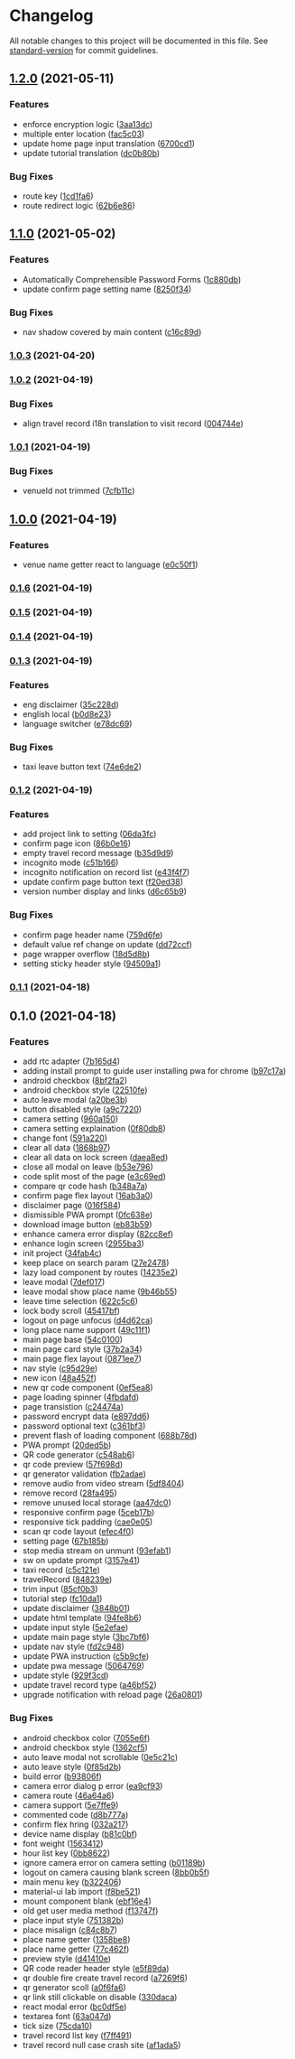 # Changelog

All notable changes to this project will be documented in this file. See [standard-version](https://github.com/conventional-changelog/standard-version) for commit guidelines.

## [1.2.0](https://gitlab.com/codogo-b/back-home-safe/compare/v1.1.0...v1.2.0) (2021-05-11)


### Features

* enforce encryption logic ([3aa13dc](https://gitlab.com/codogo-b/back-home-safe/commit/3aa13dc02c0af46930cb982fe1ad3182a89ccf14))
* multiple enter location ([fac5c03](https://gitlab.com/codogo-b/back-home-safe/commit/fac5c036c917e697a9d5592c8e8f55670be0ed3b))
* update home page input translation ([6700cd1](https://gitlab.com/codogo-b/back-home-safe/commit/6700cd1c298d3175caab647029c9c8274cefaf6d))
* update tutorial translation ([dc0b80b](https://gitlab.com/codogo-b/back-home-safe/commit/dc0b80b0ad9cdc92551503b75afdac8bb6738b25))


### Bug Fixes

* route key ([1cd1fa6](https://gitlab.com/codogo-b/back-home-safe/commit/1cd1fa601777512c582c9d17b8c1f5481e6f0958))
* route redirect logic ([62b6e86](https://gitlab.com/codogo-b/back-home-safe/commit/62b6e862dc627d3837f39c282a0681905a732bf7))

## [1.1.0](https://gitlab.com/codogo-b/back-home-safe/compare/v1.0.3...v1.1.0) (2021-05-02)


### Features

* Automatically Comprehensible Password Forms ([1c880db](https://gitlab.com/codogo-b/back-home-safe/commit/1c880db18dd0433f45ded059b1fabf0c408be11b))
* update confirm page setting name ([8250f34](https://gitlab.com/codogo-b/back-home-safe/commit/8250f340525b25d2d2a0a9a48ae879a47ab6c047))


### Bug Fixes

* nav shadow covered by main content ([c16c89d](https://gitlab.com/codogo-b/back-home-safe/commit/c16c89da87af6c0dc4a742e915144d3525c4e8b1))

### [1.0.3](https://gitlab.com/codogo-b/back-home-safe/compare/v1.0.2...v1.0.3) (2021-04-20)

### [1.0.2](https://gitlab.com/codogo-b/back-home-safe/compare/v1.0.1...v1.0.2) (2021-04-19)


### Bug Fixes

* align travel record i18n translation to visit record ([004744e](https://gitlab.com/codogo-b/back-home-safe/commit/004744ef0aef8443cf756ebda6a07313c3d9e0fe))

### [1.0.1](https://gitlab.com/codogo-b/back-home-safe/compare/v1.0.0...v1.0.1) (2021-04-19)


### Bug Fixes

* venueId not trimmed ([7cfb11c](https://gitlab.com/codogo-b/back-home-safe/commit/7cfb11cddfca78bf757593251915cba9f16583d9))

## [1.0.0](https://gitlab.com/codogo-b/back-home-safe/compare/v0.1.6...v1.0.0) (2021-04-19)


### Features

* venue name getter react to language ([e0c50f1](https://gitlab.com/codogo-b/back-home-safe/commit/e0c50f150dfd1fc6985e58508ad4621f8976895b))

### [0.1.6](https://gitlab.com/codogo-b/back-home-safe/compare/v0.1.5...v0.1.6) (2021-04-19)

### [0.1.5](https://gitlab.com/codogo-b/back-home-safe/compare/v0.1.4...v0.1.5) (2021-04-19)

### [0.1.4](https://gitlab.com/codogo-b/back-home-safe/compare/v0.1.3...v0.1.4) (2021-04-19)

### [0.1.3](https://gitlab.com/codogo-b/back-home-safe/compare/v0.1.2...v0.1.3) (2021-04-19)


### Features

* eng disclaimer ([35c228d](https://gitlab.com/codogo-b/back-home-safe/commit/35c228d7d1627155708519f811bc66352ccfac86))
* english local ([b0d8e23](https://gitlab.com/codogo-b/back-home-safe/commit/b0d8e23fe8537055bd7792b5bb10033f71cb4819))
* language switcher ([e78dc69](https://gitlab.com/codogo-b/back-home-safe/commit/e78dc69cad2da450ba02d04375592650686fda7c))


### Bug Fixes

* taxi leave button text ([74e6de2](https://gitlab.com/codogo-b/back-home-safe/commit/74e6de291ea6bbef7722489c6d45d2ea7325d628))

### [0.1.2](https://gitlab.com/codogo-b/back-home-safe/compare/v0.1.1...v0.1.2) (2021-04-19)


### Features

* add project link to setting ([06da3fc](https://gitlab.com/codogo-b/back-home-safe/commit/06da3fc8186d15e00d8032ddcd6cc8c0a0f073da))
* confirm page icon ([86b0e16](https://gitlab.com/codogo-b/back-home-safe/commit/86b0e16cfbe584c0654a3a56f8e429443a23b856))
* empty travel record message ([b35d9d9](https://gitlab.com/codogo-b/back-home-safe/commit/b35d9d91b9f10f36fe58efea55533a2cc6ade5fe))
* incognito mode ([c51b166](https://gitlab.com/codogo-b/back-home-safe/commit/c51b1664de0d53e98c94461129b8ba620ba2c806))
* incognito notification on record list ([e43f4f7](https://gitlab.com/codogo-b/back-home-safe/commit/e43f4f76a9205305f0faeea2443c94e7e6776172))
* update confirm page button text ([f20ed38](https://gitlab.com/codogo-b/back-home-safe/commit/f20ed38cff3badb96f77ed68263dac886bac87ff))
* version number display and links ([d6c65b9](https://gitlab.com/codogo-b/back-home-safe/commit/d6c65b93701ff5acad9662e4868fd8530ceaa4a5))


### Bug Fixes

* confirm page header name ([759d6fe](https://gitlab.com/codogo-b/back-home-safe/commit/759d6fe35633727cb7fe0278821ee4cd4e479db9))
* default value ref change on update ([dd72ccf](https://gitlab.com/codogo-b/back-home-safe/commit/dd72ccfc3e98b121d3e21a3341ffceece3ea301c))
* page wrapper overflow ([18d5d8b](https://gitlab.com/codogo-b/back-home-safe/commit/18d5d8bee6673ef74f9ae9a678a3ac28119bbbbb))
* setting sticky header style ([94509a1](https://gitlab.com/codogo-b/back-home-safe/commit/94509a1a64690d90b206238882dd6f646f427fcf))

### [0.1.1](https://gitlab.com/codogo-b/back-home-safe/compare/v0.1.0...v0.1.1) (2021-04-18)

## 0.1.0 (2021-04-18)


### Features

* add rtc adapter ([7b165d4](https://gitlab.com/codogo-b/back-home-safe/commit/7b165d4b4ca2471fb4dcc6e1d83908d68ebefa51))
* adding install prompt to guide user installing pwa for chrome ([b97c17a](https://gitlab.com/codogo-b/back-home-safe/commit/b97c17a24048d0095a3c59272bcab8b0f0940877))
* android checkbox ([8bf2fa2](https://gitlab.com/codogo-b/back-home-safe/commit/8bf2fa28e6b0aef03df9827f9e4d0d413b6bb97d))
* android checkbox style ([22510fe](https://gitlab.com/codogo-b/back-home-safe/commit/22510fee9429afa701b6efc56004cb90a3280b66))
* auto leave modal ([a20be3b](https://gitlab.com/codogo-b/back-home-safe/commit/a20be3bd8c4ad71da4c16a3c133761c3b85f7796))
* button disabled style ([a9c7220](https://gitlab.com/codogo-b/back-home-safe/commit/a9c722036f453e98abc6b2a63e25dc802d3f3707))
* camera setting ([960a150](https://gitlab.com/codogo-b/back-home-safe/commit/960a150a7a62e933dd85528fe5a5b0c5a156b2a8))
* camera setting explaination ([0f80db8](https://gitlab.com/codogo-b/back-home-safe/commit/0f80db87ea4cba6f70c56bb341db35240f4a53e0))
* change font ([591a220](https://gitlab.com/codogo-b/back-home-safe/commit/591a22008d911531f8d0a01f6cb55eebc0673310))
* clear all data ([1868b97](https://gitlab.com/codogo-b/back-home-safe/commit/1868b970943059112ca6565497839f177068a2f2))
* clear all data on lock screen ([daea8ed](https://gitlab.com/codogo-b/back-home-safe/commit/daea8ed1be86d72f166c095e3fd1d87cae72c8de))
* close all modal on leave ([b53e796](https://gitlab.com/codogo-b/back-home-safe/commit/b53e796262262109864ba2aaa30fee9ef5fc86f2))
* code split most of the page ([e3c69ed](https://gitlab.com/codogo-b/back-home-safe/commit/e3c69ed03c34a09aa23c053ce5d01ae7e073c07f))
* compare qr code hash ([b348a7a](https://gitlab.com/codogo-b/back-home-safe/commit/b348a7af40adc0f38a194bf19afe08784542e72a))
* confirm page flex layout ([16ab3a0](https://gitlab.com/codogo-b/back-home-safe/commit/16ab3a09845d94d3e653ee077714224f7b1080c6))
* disclaimer page ([016f584](https://gitlab.com/codogo-b/back-home-safe/commit/016f5848d550e74a0d8e30dbf6a1a57e93db6b78))
* dismissible PWA prompt ([0fc638e](https://gitlab.com/codogo-b/back-home-safe/commit/0fc638eda427d82b4a7d0094807399dd4695e8f2))
* download image button ([eb83b59](https://gitlab.com/codogo-b/back-home-safe/commit/eb83b59e9c3cd91eac209c4fed489337cf043da1))
* enhance camera error display ([82cc8ef](https://gitlab.com/codogo-b/back-home-safe/commit/82cc8ef4f7bd733dc7bba81d102331b671305b5d))
* enhance login screen ([2955ba3](https://gitlab.com/codogo-b/back-home-safe/commit/2955ba39cf48ac5cad62afc396ed1ce38ae345b8))
* init project ([34fab4c](https://gitlab.com/codogo-b/back-home-safe/commit/34fab4ccf3eb5e48d30e32985c49d404895088f0))
* keep place on search param ([27e2478](https://gitlab.com/codogo-b/back-home-safe/commit/27e2478f52bd5cc4db81d6b2d28618aa469ea1d9))
* lazy load component by routes ([14235e2](https://gitlab.com/codogo-b/back-home-safe/commit/14235e2e2618f9b99d7d2c1c38d12a7354694e2a))
* leave modal ([7def017](https://gitlab.com/codogo-b/back-home-safe/commit/7def01765657cec0f9364d850829183d627005a0))
* leave modal show place name ([9b46b55](https://gitlab.com/codogo-b/back-home-safe/commit/9b46b55cffd9577be3fe45227062a6ab9a7d79c2))
* leave time selection ([622c5c6](https://gitlab.com/codogo-b/back-home-safe/commit/622c5c65b62098a0363b0752b9335c05e62fad9f))
* lock body scroll ([45417bf](https://gitlab.com/codogo-b/back-home-safe/commit/45417bff22318ab3580b4482bf89ff277c5adedc))
* logout on page unfocus ([d4d62ca](https://gitlab.com/codogo-b/back-home-safe/commit/d4d62ca9840edb34c4a8fe9c5814aa27eda53bb6))
* long place name support ([49c11f1](https://gitlab.com/codogo-b/back-home-safe/commit/49c11f1ece290ffb0023f5dda914a697762af36a))
* main page base ([54c0100](https://gitlab.com/codogo-b/back-home-safe/commit/54c01005c5c69f82c3f33febbb85a815df74f83c))
* main page card style ([37b2a34](https://gitlab.com/codogo-b/back-home-safe/commit/37b2a343f6916bd5e7beeca3c0965d963c836fdb))
* main page flex layout ([0871ee7](https://gitlab.com/codogo-b/back-home-safe/commit/0871ee79d49dc6d17385cd3a987ad8bc118930c8))
* nav style ([c95d29e](https://gitlab.com/codogo-b/back-home-safe/commit/c95d29e441ae3451447582c73a51e3c89e3e9e9c))
* new icon ([48a452f](https://gitlab.com/codogo-b/back-home-safe/commit/48a452f511d3926550bbf01ead23906774d68cc1))
* new qr code component ([0ef5ea8](https://gitlab.com/codogo-b/back-home-safe/commit/0ef5ea894186530ae79a022c35a0d758be6975ec))
* page loading spinner ([4fbdafd](https://gitlab.com/codogo-b/back-home-safe/commit/4fbdafd8e8f94e6afb358b893a7339e2e7262fd2))
* page transistion ([c24474a](https://gitlab.com/codogo-b/back-home-safe/commit/c24474a662f1063b20b7ef3603bb77917d625122))
* password encrypt data ([e897dd6](https://gitlab.com/codogo-b/back-home-safe/commit/e897dd610256bb273087d54570a041a07e4687c9))
* password optional text ([c361bf3](https://gitlab.com/codogo-b/back-home-safe/commit/c361bf3ffdfc4eeffa933fc67b72525d0580af5d))
* prevent flash of loading component ([688b78d](https://gitlab.com/codogo-b/back-home-safe/commit/688b78d39091ed8699227511df1c39315a5c806d))
* PWA prompt ([20ded5b](https://gitlab.com/codogo-b/back-home-safe/commit/20ded5b3411608eab3628dbfe00373027bc4d1a9))
* QR code generator ([c548ab6](https://gitlab.com/codogo-b/back-home-safe/commit/c548ab629157cffb753710e49005a9f2008cc898))
* qr code preview ([57f698d](https://gitlab.com/codogo-b/back-home-safe/commit/57f698d7208a0fc5d0c9107ab03644c50294b70f))
* qr generator validation ([fb2adae](https://gitlab.com/codogo-b/back-home-safe/commit/fb2adae916d9af3183d0a960339db92a7f74446c))
* remove audio from video stream ([5df8404](https://gitlab.com/codogo-b/back-home-safe/commit/5df8404b2b59d01a66f48746eca6b3b6dd19ca02))
* remove record ([28fa495](https://gitlab.com/codogo-b/back-home-safe/commit/28fa495492a889621db96673e2ca8f1611339e89))
* remove unused local storage ([aa47dc0](https://gitlab.com/codogo-b/back-home-safe/commit/aa47dc0a62b889c0b71d298aac21e48a36c0aac2))
* responsive confirm page ([5ceb17b](https://gitlab.com/codogo-b/back-home-safe/commit/5ceb17b03dd416d8905f41e0d9de37d8736d7ba2))
* responsive tick padding ([cae0e05](https://gitlab.com/codogo-b/back-home-safe/commit/cae0e05c06835e573b59a061628a30ecea1190d7))
* scan qr code layout ([efec4f0](https://gitlab.com/codogo-b/back-home-safe/commit/efec4f027003ff4fdb3647c8de621dac89e80b83))
* setting page ([67b185b](https://gitlab.com/codogo-b/back-home-safe/commit/67b185babc6a5595393a8fe5d7f2b1992e2296d5))
* stop media stream on unmunt ([93efab1](https://gitlab.com/codogo-b/back-home-safe/commit/93efab1e971fac99ad6e345e783a17a92c4e5e3c))
* sw on update prompt ([3157e41](https://gitlab.com/codogo-b/back-home-safe/commit/3157e413d80c6e60c1f88ba9ba6d22e517d5c734))
* taxi record ([c5c121e](https://gitlab.com/codogo-b/back-home-safe/commit/c5c121e5376e8c79d9712f709e5f705e2afed436))
* travelRecord ([848239e](https://gitlab.com/codogo-b/back-home-safe/commit/848239ee5f5a56d185489d3aad8a58a812618cd6))
* trim input ([85cf0b3](https://gitlab.com/codogo-b/back-home-safe/commit/85cf0b3f544317babb34a7dcd6b6fb7b10ea5fef))
* tutorial step ([fc10da1](https://gitlab.com/codogo-b/back-home-safe/commit/fc10da1e1927b594125cc087b1631b9c484bd8ad))
* update disclaimer ([3848b01](https://gitlab.com/codogo-b/back-home-safe/commit/3848b0181c49856cd49d899d0bf5035ced6d2884))
* update html template ([94fe8b6](https://gitlab.com/codogo-b/back-home-safe/commit/94fe8b694f689d93c0695c1ecc8b0ceb7f1c7346))
* update input style ([5e2efae](https://gitlab.com/codogo-b/back-home-safe/commit/5e2efaec38db34015c414412654d8e3de1a397ba))
* update main page style ([3bc7bf6](https://gitlab.com/codogo-b/back-home-safe/commit/3bc7bf6294a0be0db080b8f9dec0049abacca9c6))
* update nav style ([fd2c948](https://gitlab.com/codogo-b/back-home-safe/commit/fd2c9482cdb4bdd73f0a4b9528612e1c7218b3f8))
* update PWA instruction ([c5b9cfe](https://gitlab.com/codogo-b/back-home-safe/commit/c5b9cfefd42b3cb9129fee80c90562a7af79ab09))
* update pwa message ([5064769](https://gitlab.com/codogo-b/back-home-safe/commit/5064769d84e38aff02857526846b2c986b3098fd))
* update style ([929f3cd](https://gitlab.com/codogo-b/back-home-safe/commit/929f3cdf885b0b4efa874bbd4f76101ea9568e47))
* update travel record type ([a46bf52](https://gitlab.com/codogo-b/back-home-safe/commit/a46bf526c2280c9e9cc127b3aa3b8c4f2c6461d7))
* upgrade notification with reload page ([26a0801](https://gitlab.com/codogo-b/back-home-safe/commit/26a08019ad6f1462cfdc79d3e132e943190b941b))


### Bug Fixes

* android checkbox color ([7055e6f](https://gitlab.com/codogo-b/back-home-safe/commit/7055e6f350c9fa0183de468d581900bda5eb9d8d))
* android checkbox style ([1362cf5](https://gitlab.com/codogo-b/back-home-safe/commit/1362cf5c32811dba0cba6cbf0aa50aaf658507a9))
* auto leave modal not scrollable ([0e5c21c](https://gitlab.com/codogo-b/back-home-safe/commit/0e5c21c2d9fe76eae54191c7f619a9f12f41ae97))
* auto leave style ([0f85d2b](https://gitlab.com/codogo-b/back-home-safe/commit/0f85d2b99e288f1e3ecc757f522d6f9605703203))
* build error ([b93806f](https://gitlab.com/codogo-b/back-home-safe/commit/b93806f91fb68b4c1602f51be4c5ed2db7121112))
* camera error dialog p error ([ea9cf93](https://gitlab.com/codogo-b/back-home-safe/commit/ea9cf9366542dec9f31d01032185102bed4677d2))
* camera route ([46a64a6](https://gitlab.com/codogo-b/back-home-safe/commit/46a64a6a0962eee99bc9cea1ceee232b53b7f385))
* camera support ([5e7ffe9](https://gitlab.com/codogo-b/back-home-safe/commit/5e7ffe95573614cdf41fa2a0ea4dbf41e5702804))
* commented code ([d8b777a](https://gitlab.com/codogo-b/back-home-safe/commit/d8b777a81d42af00a494ce0f36f63288e3ca5904))
* confirm flex hring ([032a217](https://gitlab.com/codogo-b/back-home-safe/commit/032a2178ba4dd8718be16cdaf43e687cbca29ad4))
* device name display ([b81c0bf](https://gitlab.com/codogo-b/back-home-safe/commit/b81c0bf8ac04ce93731f8794b10d16cbf997fa7d))
* font weight ([1563412](https://gitlab.com/codogo-b/back-home-safe/commit/1563412f48c252ddf39fe138cc8884819df3d1e0))
* hour list key ([0bb8622](https://gitlab.com/codogo-b/back-home-safe/commit/0bb86224fd6f2adc9f4babded615659256b8b21b))
* ignore camera error on camera setting ([b01189b](https://gitlab.com/codogo-b/back-home-safe/commit/b01189b96083696eb6643e4d33526d9632c35a54))
* logout on camera causing blank screen ([8bb0b5f](https://gitlab.com/codogo-b/back-home-safe/commit/8bb0b5f6604139fb05428153fb2cd570cba1e22b))
* main menu key ([b322406](https://gitlab.com/codogo-b/back-home-safe/commit/b3224068abf006166a3353ec2d21d843f18fc89f))
* material-ui lab import ([f8be521](https://gitlab.com/codogo-b/back-home-safe/commit/f8be521d304d2565bd0b250e65913bdac7b6c172))
* mount component blank ([ebf16e4](https://gitlab.com/codogo-b/back-home-safe/commit/ebf16e4cf4cf540649c302de7c5ef4cdabac901d))
* old get user media method ([f13747f](https://gitlab.com/codogo-b/back-home-safe/commit/f13747fc225082337c113ed27659c048abd0eb2c))
* place input style ([751382b](https://gitlab.com/codogo-b/back-home-safe/commit/751382b17861c7f32131fa014b9efac557838fd6))
* place misalign ([c84c8b7](https://gitlab.com/codogo-b/back-home-safe/commit/c84c8b7d0dae532deb9e986afae7f3b43a233669))
* place name getter ([1358be8](https://gitlab.com/codogo-b/back-home-safe/commit/1358be85b2aab9963a77b0a8025f5385e6013d1b))
* place name getter ([77c462f](https://gitlab.com/codogo-b/back-home-safe/commit/77c462f1f7f36a486ca8621537bfac0a8cbcbba1))
* preview style ([d41410e](https://gitlab.com/codogo-b/back-home-safe/commit/d41410e9f8a88904779ac7cd527d596d7551ba8a))
* QR code reader header style ([e5f89da](https://gitlab.com/codogo-b/back-home-safe/commit/e5f89daf30324c8af4860aa58f3e53a9e5230e44))
* qr double fire create travel record ([a7269f6](https://gitlab.com/codogo-b/back-home-safe/commit/a7269f63da5c9dcbb40e3f20dac29a1121a1380b))
* qr generator scoll ([a0f6fa6](https://gitlab.com/codogo-b/back-home-safe/commit/a0f6fa6c5268e7f911742a6b61191c597d1b7a79))
* qr link still clickable on disable ([330daca](https://gitlab.com/codogo-b/back-home-safe/commit/330daca5e954f2dd6c6e744ad1428f69393b54e9))
* react modal error ([bc0df5e](https://gitlab.com/codogo-b/back-home-safe/commit/bc0df5ea9109fbaca1b0814b371ae441f873575a))
* textarea font ([63a047d](https://gitlab.com/codogo-b/back-home-safe/commit/63a047d6e2176d6e3ecf1cc8c3831c650b981501))
* tick size ([75cda10](https://gitlab.com/codogo-b/back-home-safe/commit/75cda1063b42dae1e3d991d3ef5818310c475a32))
* travel record list key ([f7ff491](https://gitlab.com/codogo-b/back-home-safe/commit/f7ff491cb1b6635cd81391b0c3f1045acecd830d))
* travel record null case crash site ([af1ada5](https://gitlab.com/codogo-b/back-home-safe/commit/af1ada5813e452d1e9603ec05a09117071c31efb))
